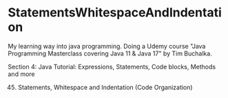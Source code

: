 # StatementsWhitespaceAndIndentation
My learning way into java programming. Doing a Udemy course "Java Programming Masterclass covering Java 11 & Java 17" by Tim Buchalka.

Section 4: Java Tutorial: Expressions, Statements, Code blocks, Methods and more

45. Statements, Whitespace and Indentation (Code Organization)
